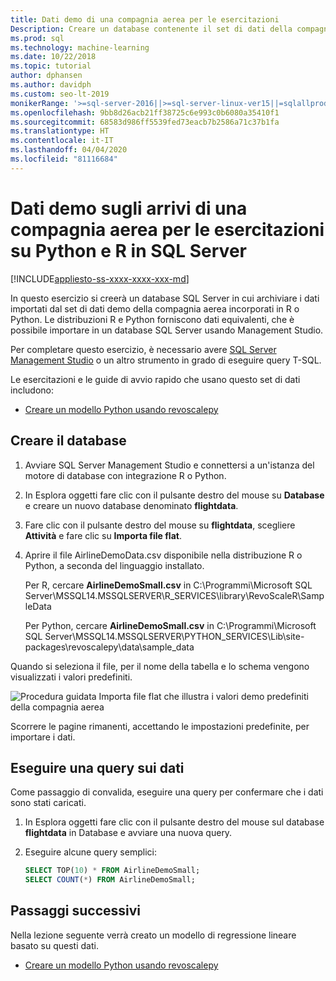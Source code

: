 ```yaml
---
title: Dati demo di una compagnia aerea per le esercitazioni
Description: Creare un database contenente il set di dati della compagnia aerea da R e Python. Questo set di dati viene usato nelle esercitazioni di R e Python per Machine Learning Services per SQL Server.
ms.prod: sql
ms.technology: machine-learning
ms.date: 10/22/2018
ms.topic: tutorial
author: dphansen
ms.author: davidph
ms.custom: seo-lt-2019
monikerRange: '>=sql-server-2016||>=sql-server-linux-ver15||=sqlallproducts-allversions'
ms.openlocfilehash: 9bb8d26acb21ff38725c6e993c0b6080a35410f1
ms.sourcegitcommit: 68583d986ff5539fed73eacb7b2586a71c37b1fa
ms.translationtype: HT
ms.contentlocale: it-IT
ms.lasthandoff: 04/04/2020
ms.locfileid: "81116684"
---
```

#  <a name="airline-flight-arrival-demo-data-for-sql-server-python-and-r-tutorials"></a>Dati demo sugli arrivi di una compagnia aerea per le esercitazioni su Python e R in SQL Server
[!INCLUDE[appliesto-ss-xxxx-xxxx-xxx-md](../../includes/appliesto-ss-xxxx-xxxx-xxx-md.md)]

In questo esercizio si creerà un database SQL Server in cui archiviare i dati importati dal set di dati demo della compagnia aerea incorporati in R o Python. Le distribuzioni R e Python forniscono dati equivalenti, che è possibile importare in un database SQL Server usando Management Studio.

Per completare questo esercizio, è necessario avere [SQL Server Management Studio](https://docs.microsoft.com/sql/ssms/download-sql-server-management-studio-ssms?view=sql-server-2017) o un altro strumento in grado di eseguire query T-SQL.

Le esercitazioni e le guide di avvio rapido che usano questo set di dati includono:

+  [Creare un modello Python usando revoscalepy](use-python-revoscalepy-to-create-model.md)

## <a name="create-the-database"></a>Creare il database

1. Avviare SQL Server Management Studio e connettersi a un'istanza del motore di database con integrazione R o Python.  

2. In Esplora oggetti fare clic con il pulsante destro del mouse su **Database** e creare un nuovo database denominato **flightdata**.

3. Fare clic con il pulsante destro del mouse su **flightdata**, scegliere **Attività** e fare clic su **Importa file flat**.

4. Aprire il file AirlineDemoData.csv disponibile nella distribuzione R o Python, a seconda del linguaggio installato.

   Per R, cercare **AirlineDemoSmall.csv** in C:\Programmi\Microsoft SQL Server\MSSQL14.MSSQLSERVER\R_SERVICES\library\RevoScaleR\SampleData
   
   Per Python, cercare **AirlineDemoSmall.csv** in C:\Programmi\Microsoft SQL Server\MSSQL14.MSSQLSERVER\PYTHON_SERVICES\Lib\site-packages\revoscalepy\data\sample_data
  
Quando si seleziona il file, per il nome della tabella e lo schema vengono visualizzati i valori predefiniti.

  ![Procedura guidata Importa file flat che illustra i valori demo predefiniti della compagnia aerea](media/import-airlinedemosmall.png)

Scorrere le pagine rimanenti, accettando le impostazioni predefinite, per importare i dati.


## <a name="query-the-data"></a>Eseguire una query sui dati

Come passaggio di convalida, eseguire una query per confermare che i dati sono stati caricati.

1. In Esplora oggetti fare clic con il pulsante destro del mouse sul database **flightdata** in Database e avviare una nuova query.

2. Eseguire alcune query semplici:

    ```sql
    SELECT TOP(10) * FROM AirlineDemoSmall;
    SELECT COUNT(*) FROM AirlineDemoSmall;
    ```

## <a name="next-steps"></a>Passaggi successivi

Nella lezione seguente verrà creato un modello di regressione lineare basato su questi dati.

+ [Creare un modello Python usando revoscalepy](use-python-revoscalepy-to-create-model.md)
